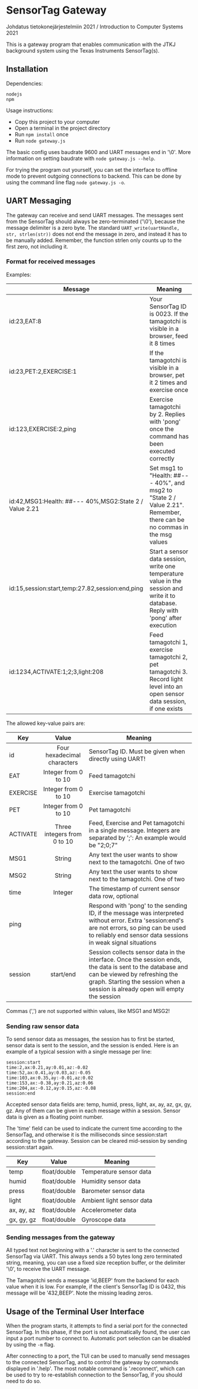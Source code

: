 # SensorTag Gateway

Johdatus tietokonejärjestelmiin 2021 / Introduction to Computer Systems 2021

This is a gateway program that enables communication with the JTKJ background system using the Texas Instruments SensorTag(s).

## Installation 

Dependencies:
```
nodejs
npm
```

Usage instructions:
* Copy this project to your computer
* Open a terminal in the project directory
* Run `npm install` once
* Run `node gateway.js`

The basic config uses baudrate 9600 and UART messages end in '\0'. More information on setting baudrate with `node gateway.js --help`.

For trying the program out yourself, you can set the interface to offline mode to prevent outgoing connections to backend. This can be done by using the command line flag `node gateway.js -o`.

## UART Messaging

The gateway can receive and send UART messages. The messages sent from the SensorTag should always be zero-terminated ('\0'), because the message delimiter is a zero byte. The standard `UART_write(uartHandle, str, strlen(str))` does not end the message in zero, and instead it has to be manually added. Remember, the function strlen only counts up to the first zero, not including it.

### Format for received messages

Examples:

| Message | Meaning |
| ------- | ------- |
| id:23,EAT:8 | Your SensorTag ID is 0023. If the tamagotchi is visible in a browser, feed it 8 times |
| id:23,PET:2,EXERCISE:1 | If the tamagotchi is visible in a browser, pet it 2 times and exercise once |
| id:123,EXERCISE:2,ping | Exercise tamagotchi by 2. Replies with 'pong' once the command has been executed correctly |
| id:42,MSG1:Health: ##--- 40%,MSG2:State 2 / Value 2.21 | Set msg1 to "Health: ##--- 40%", and msg2 to "State 2 / Value 2.21". Remember, there can be no commas in the msg values |
| id:15,session:start,temp:27.82,session:end,ping | Start a sensor data session, write one temperature value in the session and write it to database. Reply with 'pong' after execution |
| id:1234,ACTIVATE:1;2;3,light:208 | Feed tamagotchi 1, exercise tamagotchi 2, pet tamagotchi 3. Record light level into an open sensor data session, if one exists |


The allowed key-value pairs are:

| Key     | Value    | Meaning |
| ------- |:--------:| ------- |
| id      | Four hexadecimal characters | SensorTag ID. Must be given when directly using UART! |
| EAT     | Integer from 0 to 10 | Feed tamagotchi |
| EXERCISE| Integer from 0 to 10 | Exercise tamagotchi |
| PET     | Integer from 0 to 10 | Pet tamagotchi |
| ACTIVATE| Three integers from 0 to 10 | Feed, Exercise and Pet tamagotchi in a single message. Integers are separated by ';': An example would be "2;0;7" |
| MSG1    | String | Any text the user wants to show next to the tamagotchi. One of two |
| MSG2    | String | Any text the user wants to show next to the tamagotchi. One of two |
| time    | Integer | The timestamp of current sensor data row, optional |
| ping    | | Respond with 'pong' to the sending ID, if the message was interpreted without error. Extra 'session:end's are not errors, so ping can be used to reliably end sensor data sessions in weak signal situations |
| session | start/end | Session collects sensor data in the interface. Once the session ends, the data is sent to the database and can be viewed by refreshing the graph. Starting the session when a session is already open will empty the session |

Commas (',') are not supported within values, like MSG1 and MSG2!

### Sending raw sensor data  

To send sensor data as messages, the session has to first be started, sensor data is sent to the session, and the session is ended. Here is an example of a typical session with a single message per line:

```
session:start
time:2,ax:0.21,ay:0.01,az:-0.02
time:52,ax:0.41,ay:0.03,az:-0.05
time:103,ax:0.35,ay:-0.01,az:0.02
time:153,ax:-0.38,ay:0.21,az:0.06
time:204,ax:-0.12,ay:0.15,az:-0.08
session:end
```

Accepted sensor data fields are: temp, humid, press, light, ax, ay, az, gx, gy, gz. Any of them can be given in each message within a session. Sensor data is given as a floating point number.

The 'time' field can be used to indicate the current time according to the SensorTag, and otherwise it is the milliseconds since session:start according to the gateway. Session can be cleared mid-session by sending session:start again.

| Key     | Value    | Meaning |
| ------- |:--------:| ------- |
| temp    | float/double    | Temperature sensor data|
| humid   | float/double | Humidity sensor data|
| press   | float/double | Barometer sensor data|
| light   | float/double | Ambient light sensor data|
| ax, ay, az | float/double | Accelerometer data|
| gx, gy, gz | float/double | Gyroscope data|

### Sending messages from the gateway

All typed text not beginning with a '.' character is sent to the connected SensorTag via UART. This always sends a 50 bytes long zero terminated string, meaning, you can use a fixed size reception buffer, or the delimiter '\0', to receive the UART message. 

The Tamagotchi sends a message 'id,BEEP' from the backend for each value when it is low. For example, if the client's SensorTag ID is 0432, this message will be '432,BEEP'. Note the missing leading zeros.


## Usage of the Terminal User Interface

When the program starts, it attempts to find a serial port for the connected SensorTag. In this phase, if the port is not automatically found, the user can input a port number to connect to. Automatic port selection can be disabled by using the `-m` flag.

After connecting to a port, the TUI can be used to manually send messages to the connected SensorTag, and to control the gateway by commands displayed in '.help'. The most notable command is '.reconnect', which can be used to try to re-establish connection to the SensorTag, if you should need to do so.
